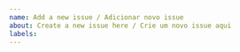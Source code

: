 ```yaml
---
name: Add a new issue / Adicionar novo issue 
about: Create a new issue here / Crie um novo issue aqui
labels:
---
```


<!-- Provide the issue detail here | Forneça os detalhes do issue aqui--> 
